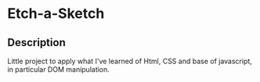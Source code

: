 # Etch-a-Sketch

## Description
Little project to apply what I've learned of Html, CSS and base of javascript, in particular DOM manipulation.